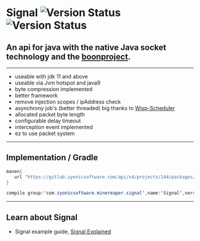 # Signal ![Version Status ](https://img.shields.io/badge/JDK-11-red?style=for-the-badge) ![Version Status ](https://img.shields.io/badge/RELEASE-v0.7.2-blue?style=for-the-badge)

## An api for java with the native Java socket technology and the [boonproject](https://github.com/boonproject/boon).

________________________________________

- useable with jdk 11 and above
- useable via Jvm hotspot and java9
- byte compression implemented
- better framework
- remove injection scopes / ipAddress check
- asynchrony job's (better threaded) big thanks to [Wisp-Scheduler](https://github.com/Coreoz/Wisp)
- allocated packet byte length
- configurable delay timeout
- interception event implemented
- ez to use packet system

________________________________________

## Implementation / Gradle

```java
maven{
   url "https://gitlab.zyonicsoftware.com/api/v4/projects/144/packages/maven"
}   
```

```java
compile group:'com.zyonicsoftware.minereaper.signal',name:'Signal',version:'v0.7.0'
```

________________________________________

## Learn about Signal

- Signal example
  guide, [Signal Explained](https://gitlab.zyonicsoftware.com/mint9976/Signal/-/tree/master/src/main/java/com/zyonicsoftware/minereaper/signal/example)



